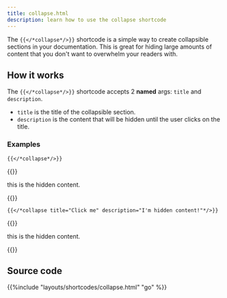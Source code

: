 ```yaml
---
title: collapse.html
description: learn how to use the collapse shortcode
---
```


The `{{</*collapse*/>}}` shortcode is a simple way to create collapsible sections in your documentation. This is great for hiding large amounts of content that you don't want to overwhelm your readers with.

## How it works

The `{{</*collapse*/>}}` shortcode accepts 2 **named** args: `title` and `description`.

- `title` is the title of the collapsible section.
- `description` is the content that will be hidden until the user clicks on the title.


### Examples

`{{</*collapse*/>}}`

{{<collapse >}}

this is the hidden content.

{{</collapse>}}

`{{</*collapse title="Click me" description="I'm hidden content!"*/>}}`

{{<collapse title="Click me" description="I'm hidden content!" >}}

this is the hidden content.

{{</collapse>}}

## Source code 

{{%include "layouts/shortcodes/collapse.html" "go" %}}